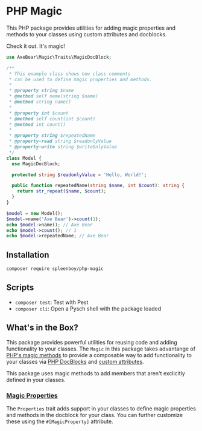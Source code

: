 # PHP Magic

This PHP package provides utilities for adding magic properties and methods to your classes using custom attributes and docblocks.

Check it out. It's magic!

```php
use AxeBear\Magic\Traits\MagicDocBlock;

/**
 * This example class shows how class comments
 * can be used to define magic properties and methods.
 * 
 * @property string $name
 * @method self name(string $name)
 * @method string name()
 * 
 * @property int $count
 * @method self count(int $count)
 * @method int count()
 * 
 * @property string $repeatedName
 * @property-read string $readonlyValue
 * @property-write string $writeOnlyValue
 */
class Model {
  use MagicDocBlock;

  protected string $readonlyValue = 'Hello, World!';

  public function repeatedName(string $name, int $count): string {
    return str_repeat($name, $count);
  }
}

$model = new Model();
$model->name('Axe Bear')->count(1);
echo $model->name(); // Axe Bear
echo $model->count(); // 1
echo $model->repeatedName; // Axe Bear

```

## Installation

```bash
composer require spleenboy/php-magic
```

## Scripts
  
- `composer test`: Test with Pest
- `composer cli`: Open a Pysch shell with the package loaded

## What's in the Box?

This package provides powerful utilities for reusing code and adding functionality to your classes. The `Magic` in this package takes advantange of [PHP's magic methods](https://www.php.net/manual/en/language.oop5.magic.php) to provide a composable way to add functionality to your classes via [PHP DocBlocks](https://docs.phpdoc.org/) and [custom attributes](https://www.php.net/manual/en/class.attribute).

This package uses magic methods to add members that aren't exclicitly defined in your classes.

### [Magic Properties](docs/properties.md)

The `Properties` trait adds support in your classes to define magic properties and methods in the docblock for your class. You can further customize these using the `#[MagicProperty]` attribute.
